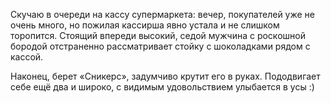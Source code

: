 ﻿Скучаю в очереди на кассу супермаркета: вечер, покупателей уже не очень много, но пожилая кассирша явно устала и не слишком торопится. Стоящий впереди высокий, седой мужчина с роскошной бородой отстраненно рассматривает стойку с шоколадками рядом с кассой. 

Наконец, берет «Сникерс», задумчиво крутит его в руках. Пододвигает себе ещё два и широко, с видимым удовольствием улыбается в усы :)

